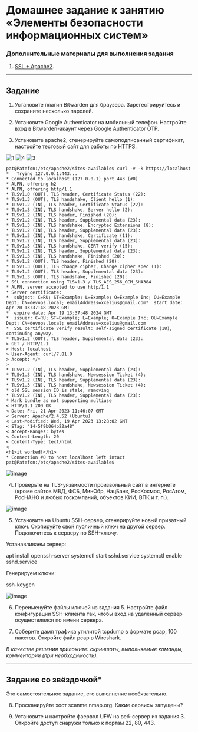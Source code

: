 # Домашнее задание к занятию «Элементы безопасности информационных систем»




### Дополнительные материалы для выполнения задания

1. [SSL + Apache2](https://digitalocean.com/community/tutorials/how-to-create-a-self-signed-ssl-certificate-for-apache-in-ubuntu-20-04).

------

## Задание

1. Установите плагин Bitwarden для браузера. Зарегестрируйтесь и сохраните несколько паролей.

2. Установите Google Authenticator на мобильный телефон. Настройте вход в Bitwarden-акаунт через Google Authenticator OTP.

3. Установите apache2, сгенерируйте самоподписанный сертификат, настройте тестовый сайт для работы по HTTPS.

![1](https://user-images.githubusercontent.com/75835363/233628469-0f361f76-fbf0-44ec-8007-1ba0fc1d64fe.png)
![4](https://user-images.githubusercontent.com/75835363/233628575-caa689f8-3b09-4d64-863e-97b7ebdb7d58.png)
![3](https://user-images.githubusercontent.com/75835363/233628584-7a47e4c3-8116-4a86-b71c-90b77c672545.png)

```
pat@Patefon:/etc/apache2/sites-available$ curl -v -k https://localhost
*   Trying 127.0.0.1:443...
* Connected to localhost (127.0.0.1) port 443 (#0)
* ALPN, offering h2
* ALPN, offering http/1.1
* TLSv1.0 (OUT), TLS header, Certificate Status (22):
* TLSv1.3 (OUT), TLS handshake, Client hello (1):
* TLSv1.2 (IN), TLS header, Certificate Status (22):
* TLSv1.3 (IN), TLS handshake, Server hello (2):
* TLSv1.2 (IN), TLS header, Finished (20):
* TLSv1.2 (IN), TLS header, Supplemental data (23):
* TLSv1.3 (IN), TLS handshake, Encrypted Extensions (8):
* TLSv1.2 (IN), TLS header, Supplemental data (23):
* TLSv1.3 (IN), TLS handshake, Certificate (11):
* TLSv1.2 (IN), TLS header, Supplemental data (23):
* TLSv1.3 (IN), TLS handshake, CERT verify (15):
* TLSv1.2 (IN), TLS header, Supplemental data (23):
* TLSv1.3 (IN), TLS handshake, Finished (20):
* TLSv1.2 (OUT), TLS header, Finished (20):
* TLSv1.3 (OUT), TLS change cipher, Change cipher spec (1):
* TLSv1.2 (OUT), TLS header, Supplemental data (23):
* TLSv1.3 (OUT), TLS handshake, Finished (20):
* SSL connection using TLSv1.3 / TLS_AES_256_GCM_SHA384
* ALPN, server accepted to use http/1.1
* Server certificate:
*  subject: C=RU; ST=Example; L=Example; O=Example Inc; OU=Example Dept; CN=devops.local; emailAddress=xxelius@gmail.com*  start date: Apr 20 13:37:48 2023 GMT
*  expire date: Apr 19 13:37:48 2024 GMT
*  issuer: C=RU; ST=Example; L=Example; O=Example Inc; OU=Example Dept; CN=devops.local; emailAddress=xxelius@gmail.com
*  SSL certificate verify result: self-signed certificate (18), continuing anyway.
* TLSv1.2 (OUT), TLS header, Supplemental data (23):
> GET / HTTP/1.1
> Host: localhost
> User-Agent: curl/7.81.0
> Accept: */*
>
* TLSv1.2 (IN), TLS header, Supplemental data (23):
* TLSv1.3 (IN), TLS handshake, Newsession Ticket (4):
* TLSv1.2 (IN), TLS header, Supplemental data (23):
* TLSv1.3 (IN), TLS handshake, Newsession Ticket (4):
* old SSL session ID is stale, removing
* TLSv1.2 (IN), TLS header, Supplemental data (23):
* Mark bundle as not supporting multiuse
< HTTP/1.1 200 OK
< Date: Fri, 21 Apr 2023 11:46:07 GMT
< Server: Apache/2.4.52 (Ubuntu)
< Last-Modified: Wed, 19 Apr 2023 13:28:02 GMT
< ETag: "14-5f9b064b22a48"
< Accept-Ranges: bytes
< Content-Length: 20
< Content-Type: text/html
<
<h1>it worked!</h1>
* Connection #0 to host localhost left intact
pat@Patefon:/etc/apache2/sites-available$
```
![image](https://user-images.githubusercontent.com/75835363/233653376-98fa554f-e34e-4242-b085-22ceb76a4be8.png)


4. Проверьте на TLS-уязвимости произвольный сайт в интернете (кроме сайтов МВД, ФСБ, МинОбр, НацБанк, РосКосмос, РосАтом, РосНАНО и любых госкомпаний, объектов КИИ, ВПК и т. п.).

![image](https://user-images.githubusercontent.com/75835363/233653512-50bb22a0-9195-411f-ad7b-e84b040a65e5.png)



5. Установите на Ubuntu SSH-сервер, сгенерируйте новый приватный ключ. Скопируйте свой публичный ключ на другой сервер. Подключитесь к серверу по SSH-ключу.
 
 Устанавливаем сервер:


apt install openssh-server
systemctl start sshd.service
systemctl enable sshd.service



Генерируем ключи:

ssh-keygen

 ![image](https://user-images.githubusercontent.com/75835363/233654906-4b7552fb-ee87-4540-9daa-0ee5be40e590.png)

 
6. Переименуйте файлы ключей из задания 5. Настройте файл конфигурации SSH-клиента так, чтобы вход на удалённый сервер осуществлялся по имени сервера.



7. Соберите дамп трафика утилитой tcpdump в формате pcap, 100 пакетов. Откройте файл pcap в Wireshark.

*В качестве решения приложите: скриншоты, выполняемые команды, комментарии (при необходимости).*

 ---
 
## Задание со звёздочкой* 

Это самостоятельное задание, его выполнение необязательно.

8. Просканируйте хост scanme.nmap.org. Какие сервисы запущены?

9. Установите и настройте фаервол UFW на веб-сервер из задания 3. Откройте доступ снаружи только к портам 22, 80, 443.
